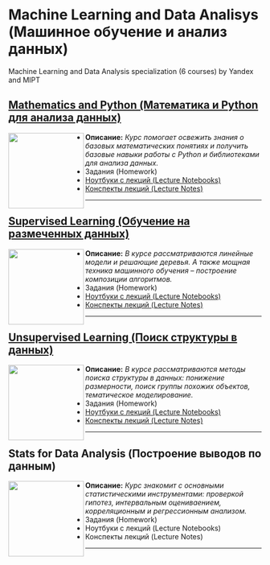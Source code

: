 # Machine Learning and Data Analisys (Машинное обучение и анализ данных)
Machine Learning and Data Analysis specialization (6 courses) by Yandex and MIPT

## [Mathematics and Python (Математика и Python для анализа данных)](https://github.com/rgalyeon/machine_learning_and_data_analysis/tree/master/1_Math_and_Python_for_DA)
<a href="https://www.coursera.org/learn/mathematics-and-python/"><img align="left" width="150" height="150" src="https://d3njjcbhbojbot.cloudfront.net/api/utilities/v1/imageproxy/https://s3.amazonaws.com/coursera-course-photos/d7/c45bf0b0d911e5965623dd71776f15/800x800-01.jpg?auto=format%2Ccompress&dpr=1&w=150&h=150&fit=fill&bg=FFF"></a>

* __Описание:__ _Курс помогает освежить знания о базовых математических понятиях и получить базовые навыки работы с Python и библиотеками для анализа данных._
* Задания (Homework)
* [Ноутбуки с лекций (Lecture Notebooks)](https://github.com/rgalyeon/machine_learning_and_data_analysis/tree/master/1_Math_and_Python_for_DA/Resources/Lectures_notebooks)
* [Конспекты лекций (Lecture Notes)](https://github.com/rgalyeon/machine_learning_and_data_analysis/tree/master/1_Math_and_Python_for_DA/Resources/Lectures_pdf)

---

## [Supervised Learning (Обучение на размеченных данных)](https://github.com/rgalyeon/machine_learning_and_data_analysis/tree/master/2_Supervised_Learning)
<a href="https://www.coursera.org/learn/supervised-learning/"><img align="left" width="150" height="150" src="https://d3njjcbhbojbot.cloudfront.net/api/utilities/v1/imageproxy/https://s3.amazonaws.com/coursera-course-photos/e6/cd8dc0b0dd11e5bda4c35792983a0c/800x800-02.jpg?auto=format%2Ccompress&dpr=1&w=150&h=150&fit=fill&bg=FFF"></a>

* __Описание:__ _В курсе рассматриваются линейные модели и решающие деревья. А также мощная техника машинного обучения – построение композиции алгоритмов._
* Задания (Homework)
* [Ноутбуки с лекций (Lecture Notebooks)](https://github.com/rgalyeon/machine_learning_and_data_analysis/tree/master/2_Supervised_Learning/Resources/Lectures_notebooks)
* [Конспекты лекций (Lecture Notes)](https://github.com/rgalyeon/machine_learning_and_data_analysis/tree/master/2_Supervised_Learning/Resources/Lectures_pdf)

---

## [Unsupervised Learning (Поиск структуры в данных)](https://github.com/rgalyeon/machine_learning_and_data_analysis/tree/master/3_Unsupervised_Learning/)
<a href="https://www.coursera.org/learn/unsupervised-learning/"><img align="left" width="150" height="150" src="https://d3njjcbhbojbot.cloudfront.net/api/utilities/v1/imageproxy/https://s3.amazonaws.com/coursera-course-photos/51/45def0b0de11e5bc793bb6b305a033/800x800-03.jpg?auto=format%2Ccompress&dpr=1&w=150&h=150&fit=fill&bg=FFF"></a>

* __Описание:__ _В курсе рассматриваются методы поиска структуры в данных: понижение размерности, поиск группы похожих объектов, тематическое моделирование._
* Задания (Homework)
* [Ноутбуки с лекций (Lecture Notebooks)](https://github.com/rgalyeon/machine_learning_and_data_analysis/tree/master/3_Unsupervised_Learning/Resources/Lectures_notebooks)
* [Конспекты лекций (Lecture Notes)](https://github.com/rgalyeon/machine_learning_and_data_analysis/tree/master/3_Unsupervised_Learning/Resources/Lectures_pdf)

---

## Stats for Data Analysis (Построение выводов по данным)
<a href="https://www.coursera.org/learn/stats-for-data-analysis"><img align="left" width="150" height="150" src="https://d3njjcbhbojbot.cloudfront.net/api/utilities/v1/imageproxy/https://s3.amazonaws.com/coursera-course-photos/41/880650b0de11e5a0fb177d76ab076a/800x800-04.jpg?auto=format%2Ccompress&dpr=1&w=150&h=150&fit=fill&bg=FFF"></a>

* __Описание:__ _Курс знакомит с основными статистическими инструментами: проверкой гипотез, интервальным оцениваением, корреляционным и регрессионным анализом._
* Задания (Homework)
* Ноутбуки с лекций (Lecture Notebooks)
* Конспекты лекций (Lecture Notes)

---
